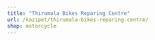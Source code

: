 ```yaml
---
title: "Thirumala Bikes Reparing Centre"
url: /kazipet/thirumala-bikes-reparing-centre/
shop: motorcycle
---
```

